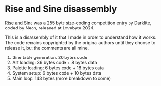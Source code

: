 Rise and Sine disassembly
=========================

[Rise and Sine](https://www.pouet.net/prod.php?which=96109) was a 255 byte size-coding competition entry by Darklite, coded by Neon, released at Lovebyte 2024.

This is a disassembly of it that I made in order to understand how it works. The code remains copyrighted by the original authors until they choose to release it, but the comments are all mine.

1. Sine table generation: 26 bytes code
2. Art loading: 36 bytes code + 8 bytes data
3. Palette loading: 6 bytes code + 18 bytes data
4. System setup: 6 bytes code + 10 bytes data
5. Main loop: 143 bytes (more breakdown to come)
